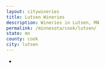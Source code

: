```yaml
---
layout: citywineries
title: Lutsen Wineries
description: Wineries in Lutsen, MN
permalink: /minnesota/cook/lutsen/
state: mn
county: cook
city: lutsen
---
```

-
